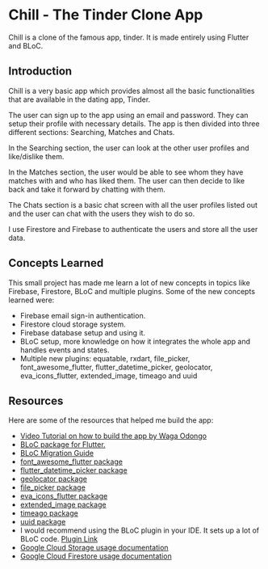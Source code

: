 # Chill - The Tinder Clone App

Chill is a clone of the famous app, tinder. It is made entirely using Flutter and BLoC.

## Introduction

Chill is a very basic app which provides almost all the basic functionalities that are available in the dating app, Tinder.
 
The user can sign up to the app using an email and password. They can setup their profile with necessary details. The app is then divided into three different sections: Searching, Matches and Chats. 

In the Searching section, the user can look at the other user profiles and like/dislike them. 

In the Matches section, the user would be able to see whom they have matches with and who has liked them. The user can then decide to like back and take it forward by chatting with them. 

The Chats section is a basic chat screen with all the user profiles listed out and the user can chat with the users they wish to do so. 

I use Firestore and Firebase to authenticate the users and store all the user data. 

## Concepts Learned

This small project has made me learn a lot of new concepts in topics like Firebase, Firestore, BLoC and multiple plugins. Some of the new concepts learned were:
- Firebase email sign-in authentication. 
- Firestore cloud storage system.
- Firebase database setup and using it. 
- BLoC setup, more knowledge on how it integrates the whole app and handles events and states. 
- Multiple new plugins: equatable, rxdart, file_picker, font_awesome_flutter, flutter_datetime_picker, geolocator, eva_icons_flutter, extended_image, timeago and uuid

## Resources

Here are some of the resources that helped me build the app: 
- [Video Tutorial on how to build the app by Waga Odongo](https://www.youtube.com/playlist?list=PLdBY1aYxSpPVokznNKIg3dmdeeJHiHF9Z)
- [BLoC package for Flutter.](https://pub.dev/packages/flutter_bloc)
- [BLoC Migration Guide](https://bloclibrary.dev/#/migration?id=migration-guide)
- [font_awesome_flutter package](https://pub.dev/packages/font_awesome_flutter/install)
- [flutter_datetime_picker package](https://pub.dev/packages/flutter_datetime_picker/install)
- [geolocator package](https://pub.dev/packages/geolocator/install)
- [file_picker package](https://pub.dev/packages/file_picker/install)
- [eva_icons_flutter package](https://pub.dev/packages/eva_icons_flutter/install)
- [extended_image package](https://pub.dev/packages/extended_image/install)
- [timeago package](https://pub.dev/packages/timeago/install)
- [uuid package](https://pub.dev/packages/uuid/install)
- I would recommend using the BLoC plugin in your IDE. It sets up a lot of BLoC code. [Plugin Link](https://plugins.jetbrains.com/plugin/12129-bloc)
- [Google Cloud Storage usage documentation](https://firebase.flutter.dev/docs/storage/usage/)
- [Google Cloud Firestore usage documentation](https://firebase.flutter.dev/docs/firestore/usage/)
